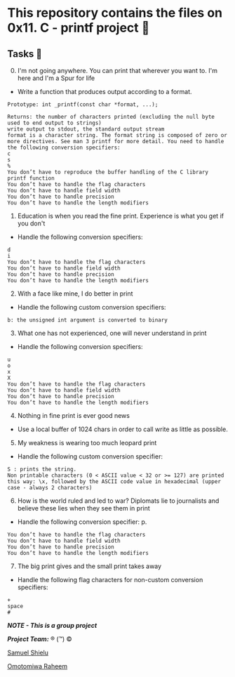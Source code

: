 # This repository contains the files on 0x11. C - printf project  📁

## Tasks  📃

0. I'm not going anywhere. You can print that wherever you want to. I'm here and I'm a Spur for life

- Write a function that produces output according to a format.

`Prototype: int _printf(const char *format, ...);`

```
Returns: the number of characters printed (excluding the null byte used to end output to strings)
write output to stdout, the standard output stream
format is a character string. The format string is composed of zero or more directives. See man 3 printf for more detail. You need to handle the following conversion specifiers:
c
s
%
You don’t have to reproduce the buffer handling of the C library printf function
You don’t have to handle the flag characters
You don’t have to handle field width
You don’t have to handle precision
You don’t have to handle the length modifiers
```

1. Education is when you read the fine print. Experience is what you get if you don't 


- Handle the following conversion specifiers:

```
d
i
You don’t have to handle the flag characters
You don’t have to handle field width
You don’t have to handle precision
You don’t have to handle the length modifiers
```

2. With a face like mine, I do better in print

- Handle the following custom conversion specifiers:

```
b: the unsigned int argument is converted to binary
```

3. What one has not experienced, one will never understand in print

- Handle the following conversion specifiers:

```
u
o
x
X
You don’t have to handle the flag characters
You don’t have to handle field width
You don’t have to handle precision
You don’t have to handle the length modifiers
```

4. Nothing in fine print is ever good news

- Use a local buffer of 1024 chars in order to call write as little as possible.

5. My weakness is wearing too much leopard print

- Handle the following custom conversion specifier:

```
S : prints the string.
Non printable characters (0 < ASCII value < 32 or >= 127) are printed this way: \x, followed by the ASCII code value in hexadecimal (upper case - always 2 characters)
```

6. How is the world ruled and led to war? Diplomats lie to journalists and believe these lies when they see them in print

- Handle the following conversion specifier: p.

```
You don’t have to handle the flag characters
You don’t have to handle field width
You don’t have to handle precision
You don’t have to handle the length modifiers
```

7. The big print gives and the small print takes away

- Handle the following flag characters for non-custom conversion specifiers:

```
+
space
#
```




***NOTE - This is a group project***

___Project Team:___ ® (™) ©

[Samuel Shielu](https://github.com/saminstein)

[Omotomiwa Raheem](https://github.com/omotomiwa26)
